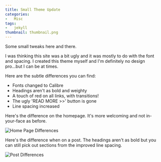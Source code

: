 ```yaml
---
title: Small Theme Update
categories:
-   Misc
tags:
-   jekyll
thumbnail: thumbnail.png
---
```


Some small tweaks here and there.

<!-- more -->

I was thinking this site was a bit ugly and it was mostly to do with the font and spacing. I created this theme myself and I'm definitely no design pro...but I can be at times.

Here are the subtle differences you can find:

*   Fonts changed to Calibre
*   Headings aren't as bold and weighty
*   A touch of red on all links, with transitions!
*   The ugly 'READ MORE >>' button is gone
*   Line spacing increased

Here's the difference on the homepage. It's more welcoming and not in-your-face as before.

![Home Page Differences]({{page.images}}/homepage.gif)

Here's the difference when on a post. The headings aren't as bold but you can still pick out sections from the improved line spacing.

![Post Differences]({{page.images}}/post.gif)
